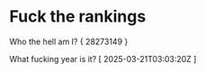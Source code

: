 # Fuck the rankings

Who the hell am I?
{ 28273149 }

What fucking year is it?
[ 2025-03-21T03:03:20Z ]
